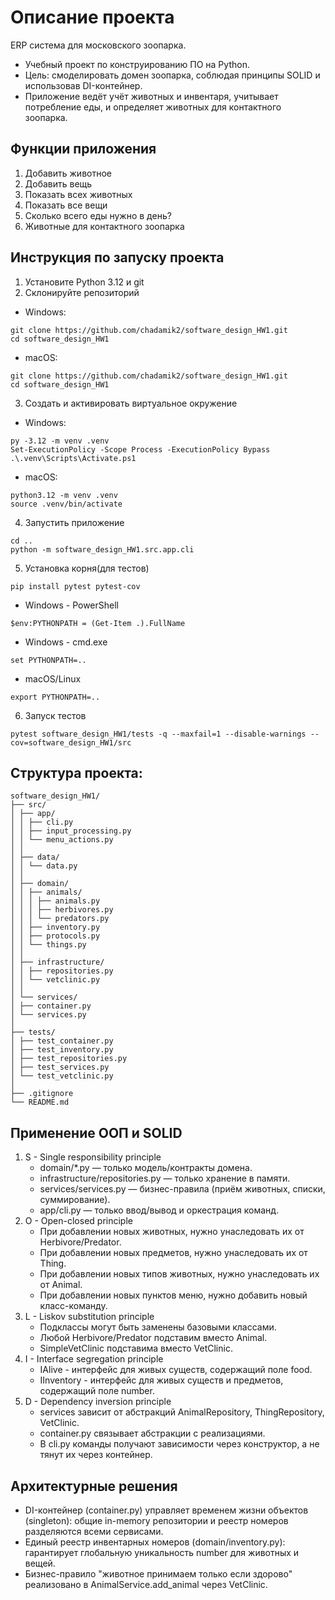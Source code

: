 # Описание проекта
ERP система для московского зоопарка.
- Учебный проект по конструированию ПО на Python.
- Цель: смоделировать домен зоопарка, соблюдая принципы SOLID и использовав DI-контейнер.
- Приложение ведёт учёт животных и инвентаря, учитывает потребление еды, и определяет животных для контактного зоопарка.

## Функции приложения
1. Добавить животное
2. Добавить вещь
3. Показать всех животных
4. Показать все вещи
5. Сколько всего еды нужно в день?
6. Животные для контактного зоопарка

## Инструкция по запуску проекта
1. Установите Python 3.12 и git
2. Склонируйте репозиторий 
- Windows:
```
git clone https://github.com/chadamik2/software_design_HW1.git
cd software_design_HW1
```
- macOS:
```
git clone https://github.com/chadamik2/software_design_HW1.git
cd software_design_HW1
```
3. Создать и активировать виртуальное окружение
- Windows:
```
py -3.12 -m venv .venv
Set-ExecutionPolicy -Scope Process -ExecutionPolicy Bypass
.\.venv\Scripts\Activate.ps1
```
- macOS:
```
python3.12 -m venv .venv
source .venv/bin/activate
```
4. Запустить приложение 
```
cd ..
python -m software_design_HW1.src.app.cli
```
5. Установка корня(для тестов)
```
pip install pytest pytest-cov
```
- Windows - PowerShell
```
$env:PYTHONPATH = (Get-Item .).FullName
```
- Windows - cmd.exe
```
set PYTHONPATH=..
```
- macOS/Linux
```
export PYTHONPATH=..
```
6. Запуск тестов
```
pytest software_design_HW1/tests -q --maxfail=1 --disable-warnings --cov=software_design_HW1/src
```
## Структура проекта:
```
software_design_HW1/
├── src/
│ ├── app/
│ │ ├── cli.py
│ │ ├── input_processing.py
│ │ └── menu_actions.py
│ │
│ ├── data/
│ │ └── data.py
│ │
│ ├── domain/
│ │ ├── animals/
│ │ │ ├── animals.py
│ │ │ ├── herbivores.py
│ │ │ └── predators.py
│ │ ├── inventory.py
│ │ ├── protocols.py
│ │ └── things.py
│ │
│ ├── infrastructure/
│ │ ├── repositories.py
│ │ └── vetclinic.py
│ │
│ └── services/
│ ├── container.py
│ └── services.py
│
├── tests/
│ ├── test_container.py
│ ├── test_inventory.py
│ ├── test_repositories.py
│ ├── test_services.py
│ └── test_vetclinic.py
│
├── .gitignore
└── README.md
```
## Применение ООП и SOLID
1. S - Single responsibility principle
   - domain/*.py — только модель/контракты домена.
   - infrastructure/repositories.py — только хранение в памяти.
   - services/services.py — бизнес-правила (приём животных, списки, суммирование).
   - app/cli.py — только ввод/вывод и оркестрация команд.
2. O - Open-closed principle
   - При добавлении новых животных, нужно унаследовать их от Herbivore/Predator.
   - При добавлении новых предметов, нужно унаследовать их от Thing.
   - При добавлении новых типов животных, нужно унаследовать их от Animal.
   - При добавлении новых пунктов меню, нужно добавить новый класс-команду.
3. L - Liskov substitution principle
   - Подклассы могут быть заменены базовыми классами.
   - Любой Herbivore/Predator подставим вместо Animal.
   - SimpleVetClinic подставима вместо VetClinic.
4. I - Interface segregation principle
   - IAlive - интерфейс для живых существ, содержащий поле food.
   - IInventory - интерфейс для живых существ и предметов, содержащий поле number.
5. D - Dependency inversion principle
   - services зависит от абстракций AnimalRepository, ThingRepository, VetClinic.
   - container.py связывает абстракции с реализациями.
   - В cli.py команды получают зависимости через конструктор, а не тянут их через контейнер.
  
## Архитектурные решения
  - DI-контейнер (container.py) управляет временем жизни объектов (singleton): общие in-memory репозитории и реестр номеров разделяются всеми сервисами.
  - Единый реестр инвентарных номеров (domain/inventory.py): гарантирует глобальную уникальность number для животных и вещей.
  - Бизнес-правило "животное принимаем только если здорово" реализовано в AnimalService.add_animal через VetClinic.
